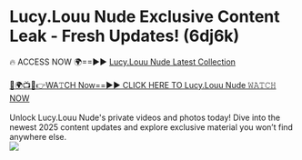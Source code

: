 # Lucy.Louu Nude Exclusive Content Leak - Fresh Updates! (6dj6k)

🔥 ACCESS NOW 🌍==►► <a href="https://tinyurl.com/yc657z5k" rel="nofollow">Lucy.Louu Nude Latest Collection</a>
<br><br>
[🔴🌍📺📱👉WA𝚃CH Now==►► CLICK HERE TO Lucy.Louu Nude 𝚆𝙰𝚃𝙲𝙷 NOW](https://tinyurl.com/yc657z5k)
<br><br>
Unlock Lucy.Louu Nude's private videos and photos today! Dive into the newest 2025 content updates and explore exclusive material you won’t find anywhere else.
<br>
<a href="https://tinyurl.com/yc657z5k" rel="nofollow" data-target="animated-image.originalLink"><img src="https://camo.githubusercontent.com/8a4f000d20f83aca3bf7ec5f350d767afa0574a8a352519fd8cfa583a6f93a33/68747470733a2f2f692e696d6775722e636f6d2f644a486b345a712e676966" data-canonical-src="https://i.imgur.com/dJHk4Zq.gif" style="max-width: 100%; display: inline-block;" data-target="animated-image.originalImage"></a>
<br>
